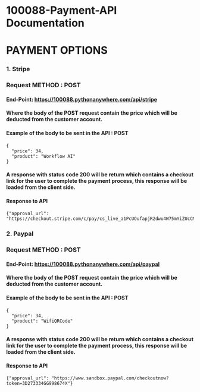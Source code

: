 # 100088-Payment-API Documentation
# PAYMENT OPTIONS
### 1. Stripe
### Request METHOD : POST
#### End-Point: https://100088.pythonanywhere.com/api/stripe
#### Where the body of the POST request contain the price which will be deducted from the customer account.

#### Example of the body to be sent in the API : POST
```
{
  "price": 34,
  "product": "Workflow AI"
}
```
#### A response with status code 200 will be return which contains a checkout link for the user to complete the payment process, this response  will be loaded from the client side. 

#### Response to API
```
{"approval_url": "https://checkout.stripe.com/c/pay/cs_live_a1PcUOufapjR2dwu4W75mYiZUcCMnFc7RcXRmKJNrUqvJGWImQIuzVJLOv#fidkdWxOYHwnPyd1blppbHNgWjA0SWtiNT1Jck91bE9PZF9GVURXbkdmaGhTX2JHcUFmZE1XQUtTMEh1VlE0MWY3al9Td3JNa2xsYGxrRFdhbD1CakRrX3RJXTRqcUdPUTF0N1FtbDRcTjxpNTU1VUhiRkRJdCcpJ2N3amhWYHdzYHcnP3F3cGApJ2lkfGpwcVF8dWAnPyd2bGtiaWBabHFgaCcpJ2BrZGdpYFVpZGZgbWppYWB3dic%2F2FcXdwYHgl"}

```


### 2. Paypal
### Request METHOD : POST
#### End-Point: https://100088.pythonanywhere.com/api/paypal
#### Where the body of the POST request contain the price which will be deducted from the customer account.

#### Example of the body to be sent in the API : POST
```
{
  "price": 34,
  "product": "WifiQRCode"
}
```
#### A response with status code 200 will be return which contains a checkout link for the user to complete the payment process, this response  will be loaded from the client side. 

#### Response to API
````
{"approval_url": "https://www.sandbox.paypal.com/checkoutnow?token=3D273334GG998674X"}

````
